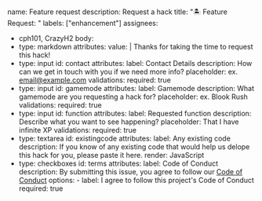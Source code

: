 name: Feature request
description: Request a hack
title: "🏝️ Feature Request: "
labels: ["enhancement"]
assignees:
  - cph101, CrazyH2
body:
  - type: markdown
    attributes:
      value: |
        Thanks for taking the time to request this hack!
  - type: input
    id: contact
    attributes:
      label: Contact Details
      description: How can we get in touch with you if we need more info?
      placeholder: ex. email@example.com
    validations:
      required: true
  - type: input
    id: gamemode
    attributes:
      label: Gamemode
      description: What gamemode are you requesting a hack for?
      placeholder: ex. Blook Rush
    validations:
      required: true
  - type: input
    id: function
    attributes:
      label: Requested function
      description: Describe what you want to see happening?
      placeholder: That I have infinite XP
    validations:
      required: true
  - type: textarea
    id: existingcode
    attributes:
      label: Any existing code
      description: If you know of any existing code that would help us delope this hack for you, please paste it here.
      render: JavaScript
  - type: checkboxes
    id: terms
    attributes:
      label: Code of Conduct
      description: By submitting this issue, you agree to follow our [Code of Conduct](https://example.com)
      options:
        - label: I agree to follow this project's Code of Conduct
          required: true
